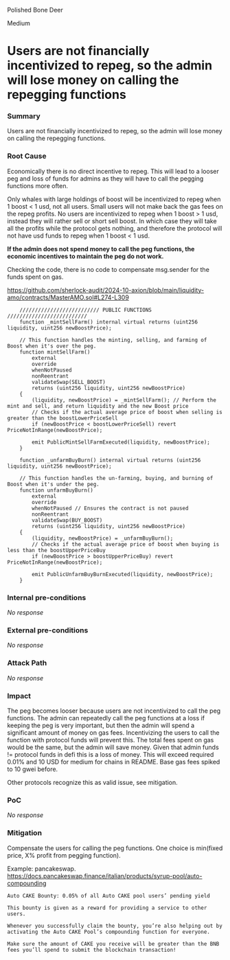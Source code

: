 Polished Bone Deer

Medium

# Users are not financially incentivized to repeg, so the admin will lose money on calling the repegging functions

### Summary

Users are not financially incentivized to repeg, so the admin will lose money on calling the repegging functions.

### Root Cause

Economically there is no direct incentive to repeg. This will lead to a looser peg and loss of funds for admins as they will have to call the pegging functions more often. 

Only whales with large holdings of boost will be incentivized to repeg when 1 boost < 1 usd, not all users. Small users will not make back the gas fees on the repeg profits. No users are incentivized to repeg when 1 boost > 1 usd, instead they will rather sell or short sell boost. In which case they will take all the profits while the protocol gets nothing, and therefore the protocol will not have usd funds to repeg when 1 boost < 1 usd.

**If the admin does not spend money to call the peg functions, the economic incentives to maintain the peg do not work.**

Checking the code, there is no code to compensate msg.sender for the funds spent on gas. 

https://github.com/sherlock-audit/2024-10-axion/blob/main/liquidity-amo/contracts/MasterAMO.sol#L274-L309
```solidity
    ////////////////////////// PUBLIC FUNCTIONS //////////////////////////
    function _mintSellFarm() internal virtual returns (uint256 liquidity, uint256 newBoostPrice);

    // This function handles the minting, selling, and farming of Boost when it's over the peg.
    function mintSellFarm()
        external
        override
        whenNotPaused
        nonReentrant
        validateSwap(SELL_BOOST)
        returns (uint256 liquidity, uint256 newBoostPrice)
    {
        (liquidity, newBoostPrice) = _mintSellFarm(); // Perform the mint and sell, and return liquidity and the new Boost price
        // Checks if the actual average price of boost when selling is greater than the boostLowerPriceSell
        if (newBoostPrice < boostLowerPriceSell) revert PriceNotInRange(newBoostPrice);

        emit PublicMintSellFarmExecuted(liquidity, newBoostPrice);
    }

    function _unfarmBuyBurn() internal virtual returns (uint256 liquidity, uint256 newBoostPrice);

    // This function handles the un-farming, buying, and burning of Boost when it's under the peg.
    function unfarmBuyBurn()
        external
        override
        whenNotPaused // Ensures the contract is not paused
        nonReentrant
        validateSwap(BUY_BOOST)
        returns (uint256 liquidity, uint256 newBoostPrice)
    {
        (liquidity, newBoostPrice) = _unfarmBuyBurn();
        // Checks if the actual average price of boost when buying is less than the boostUpperPriceBuy
        if (newBoostPrice > boostUpperPriceBuy) revert PriceNotInRange(newBoostPrice);

        emit PublicUnfarmBuyBurnExecuted(liquidity, newBoostPrice);
    }
```

### Internal pre-conditions

_No response_

### External pre-conditions

_No response_

### Attack Path

_No response_

### Impact

The peg becomes looser because users are not incentivized to call the peg functions. The admin can repeatedly call the peg functions at a loss if keeping the peg is very important, but then the admin will spend a significant amount of money on gas fees. Incentivizing the users to call the function with protocol funds will prevent this. The total fees spent on gas would be the same, but the admin will save money. Given that admin funds != protocol funds in defi this is a loss of money. This will exceed required 0.01% and 10 USD for medium for chains in README. Base gas fees spiked to 10 gwei before.

Other protocols recognize this as valid issue, see mitigation.

### PoC

_No response_

### Mitigation

Compensate the users for calling the peg functions. One choice is min(fixed price, X% profit from pegging function).

Example: pancakeswap. https://docs.pancakeswap.finance/italian/products/syrup-pool/auto-compounding
```text
Auto CAKE Bounty: 0.05% of all Auto CAKE pool users’ pending yield

This bounty is given as a reward for providing a service to other users.

Whenever you successfully claim the bounty, you’re also helping out by activating the Auto CAKE Pool’s compounding function for everyone.

Make sure the amount of CAKE you receive will be greater than the BNB fees you’ll spend to submit the blockchain transaction!
```